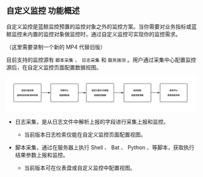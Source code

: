 ## 自定义监控 功能概述

自定义监控是蓝鲸监控预置的监控对象之外的监控方案。当你需要对业务指标或蓝鲸监控未内置的监控对象做监控时，通过自定义监控可实现你的监控需求。

（这里需要录制一个新的 MP4 代替旧版）

目前支持的监控源有 `脚本采集` 、 `日志采集` 和 `服务拨测` 。用户通过采集中心配置监控源后，在自定义监控页面配置数据视图。

![Advantage](../media/自定义监控流程.png)

- 日志采集，是从日志文件中解析上报的字段进行采集上报和监控。

  - 当前版本日志检索仅能在自定义监控页面配置视图。

- 脚本采集，通过在服务器上执行 Shell 、 Bat 、 Python 、等脚本，获取执行结果参数上报和监控。

  - 当前版本可在仪表盘或自定义监控中配置视图。
